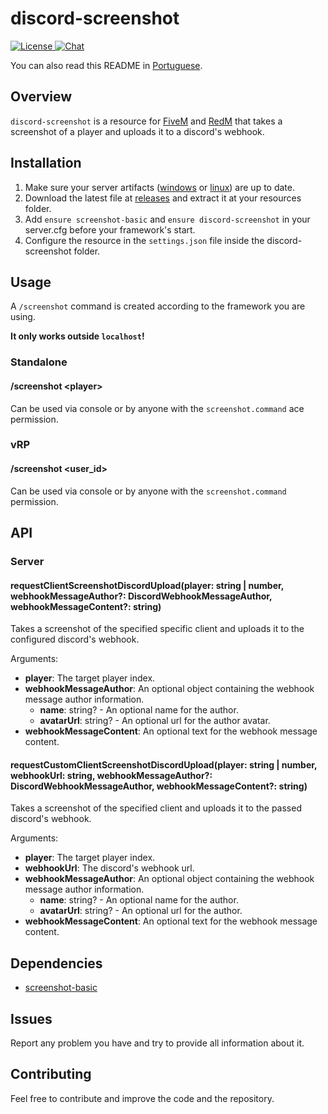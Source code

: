 # discord-screenshot

<p>
    <a href="https://github.com/GHMatti/ghmattimysql/blob/master/license.md">
        <img src="https://img.shields.io/badge/License-MIT-blue.svg" alt="License">
    </a>
    <a href="https://discord.gg/xvqfCgg">
        <img src="https://discordapp.com/api/guilds/753071308010684417/widget.png" alt="Chat">
    </a>
</p>

You can also read this README in [Portuguese](https://github.com/jaimeadf/discord-screenshot/blob/master/README.pt.md).

## Overview

`discord-screenshot` is a resource for [FiveM](https://fivem.net) and [RedM](https://redm.gg) that takes a screenshot of a player and uploads it to a discord's webhook.

## Installation

1. Make sure your server artifacts ([windows](https://runtime.fivem.net/artifacts/fivem/build_server_windows/master) or [linux](https://runtime.fivem.net/artifacts/fivem/build_proot_linux/master)) are up to date.
2. Download the latest file at [releases](https://github.com/jaimeadf/discord-screenshot/releases) and extract it at your resources folder.
3. Add `ensure screenshot-basic` and `ensure discord-screenshot` in your server.cfg before your framework's start.
4. Configure the resource in the `settings.json` file inside the discord-screenshot folder.

## Usage

A `/screenshot` command is created according to the framework you are using.

**It only works outside `localhost`!**

### Standalone

#### /screenshot &lt;player&gt;
Can be used via console or by anyone with the `screenshot.command` ace permission.

### vRP

#### /screenshot &lt;user_id&gt;
Can be used via console or by anyone with the `screenshot.command` permission.

## API

### Server

#### requestClientScreenshotDiscordUpload(player: string | number, webhookMessageAuthor?: DiscordWebhookMessageAuthor, webhookMessageContent?: string)
Takes a screenshot of the specified specific client and uploads it to the configured discord's webhook.

Arguments:
* **player**: The target player index.
* **webhookMessageAuthor**: An optional object containing the webhook message author information.
    * **name**: string? - An optional name for the author.
    * **avatarUrl**: string? - An optional url for the author avatar.
* **webhookMessageContent**: An optional text for the webhook message content.

#### requestCustomClientScreenshotDiscordUpload(player: string | number, webhookUrl: string, webhookMessageAuthor?: DiscordWebhookMessageAuthor, webhookMessageContent?: string)
Takes a screenshot of the specified client and uploads it to the passed discord's webhook.

Arguments:
* **player**: The target player index.
* **webhookUrl**: The discord's webhook url.
* **webhookMessageAuthor**: An optional object containing the webhook message author information.
    * **name**: string? - An optional name for the author.
    * **avatarUrl**: string? - An optional url for the author.
* **webhookMessageContent**: An optional text for the webhook message content.

## Dependencies

* [screenshot-basic](https://github.com/citizenfx/screenshot-basic)

## Issues

Report any problem you have and try to provide all information about it.

## Contributing

Feel free to contribute and improve the code and the repository.

